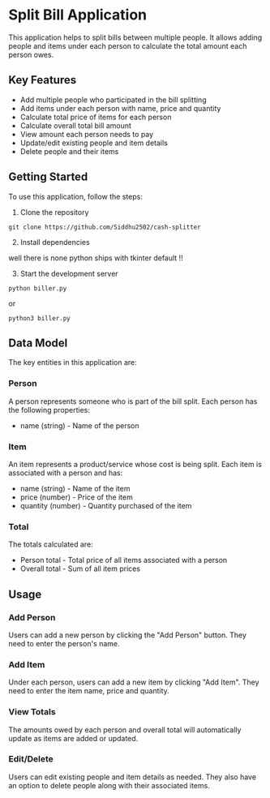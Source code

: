 # Split Bill Application

This application helps to split bills between multiple people. It allows adding people and items under each person to calculate the total amount each person owes.

## Key Features

- Add multiple people who participated in the bill splitting
- Add items under each person with name, price and quantity 
- Calculate total price of items for each person
- Calculate overall total bill amount
- View amount each person needs to pay
- Update/edit existing people and item details
- Delete people and their items

## Getting Started

To use this application, follow the steps:

1. Clone the repository

```
git clone https://github.com/Siddhu2502/cash-splitter
```

2. Install dependencies

well there is none python ships with tkinter default !!


3. Start the development server

```
python biller.py
```
or 
```
python3 biller.py
```


## Data Model

The key entities in this application are:

### Person

A person represents someone who is part of the bill split. Each person has the following properties:

- name (string) - Name of the person

### Item 

An item represents a product/service whose cost is being split. Each item is associated with a person and has:

- name (string) - Name of the item  
- price (number) - Price of the item
- quantity (number) - Quantity purchased of the item

### Total

The totals calculated are:

- Person total - Total price of all items associated with a person 
- Overall total - Sum of all item prices

## Usage

### Add Person

Users can add a new person by clicking the "Add Person" button. They need to enter the person's name.

### Add Item 

Under each person, users can add a new item by clicking "Add Item". They need to enter the item name, price and quantity.

### View Totals

The amounts owed by each person and overall total will automatically update as items are added or updated.

### Edit/Delete

Users can edit existing people and item details as needed. They also have an option to delete people along with their associated items.